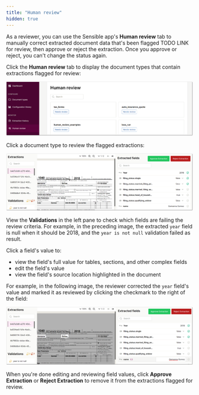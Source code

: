 ```yaml
---
title: "Human review"
hidden: true
---
```


As a reviewer, you can use the Sensible app's **Human review** tab to manually correct extracted document data that's been flagged TODO LINK for review, then approve or reject the extraction. Once you approve or reject, you can't change the status again.

Click the **Human review** tab to display the document types that contain extractions flagged for review:

![Click to enlarge](https://raw.githubusercontent.com/sensible-hq/sensible-docs/main/readme-sync/assets/v0/images/final/human_review_2.png) 


Click a document type to review the flagged extractions:

![Click to enlarge](https://raw.githubusercontent.com/sensible-hq/sensible-docs/main/readme-sync/assets/v0/images/final/human_review_3.png) 

View the **Validations** in the left pane to check which fields are failing the review criteria.  For example, in the preceding image, the extracted `year` field is null when it should be 2018, and the `year is not null` validation failed as result.

Click a field's value to:

- view the field's full value for tables, sections, and other complex fields
- edit the field's value
- view the field's source location highlighted in the document

For example, in the following image, the reviewer corrected the `year` field's value and marked it as reviewed by clicking the checkmark to the right of the field: 

![Click to enlarge](https://raw.githubusercontent.com/sensible-hq/sensible-docs/main/readme-sync/assets/v0/images/final/human_review_4.png)

 When you're done editing and reviewing field values, click **Approve Extraction** or **Reject Extraction** to remove it from the extractions flagged for review.
